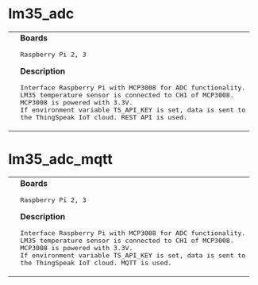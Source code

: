 # lm35_adc
<table><tr>
<td>
</td>
<td>
<b>Boards</b><p><pre>Raspberry Pi 2, 3</pre></p>
<b>Description</b><p><pre>Interface Raspberry Pi with MCP3008 for ADC functionality.
LM35 temperature sensor is connected to CH1 of MCP3008.
MCP3008 is powered with 3.3V.
If environment variable TS_API_KEY is set, data is sent to
the ThingSpeak IoT cloud. REST API is used.
</pre></p>
</td>
</tr></table>

# lm35_adc_mqtt
<table><tr>
<td>
</td>
<td>
<b>Boards</b><p><pre>Raspberry Pi 2, 3</pre></p>
<b>Description</b><p><pre>Interface Raspberry Pi with MCP3008 for ADC functionality.
LM35 temperature sensor is connected to CH1 of MCP3008.
MCP3008 is powered with 3.3V.
If environment variable TS_API_KEY is set, data is sent to
the ThingSpeak IoT cloud. MQTT is used.
</pre></p>
</td>
</tr></table>

